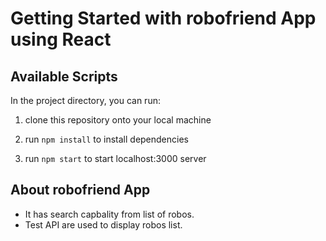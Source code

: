 # Getting Started with robofriend App using React


## Available Scripts

In the project directory, you can run:

1. clone this repository onto your local machine

2. run `npm install` to install dependencies

3. run `npm start` to start localhost:3000 server


## About robofriend App
 - It has search capbality from list of robos.
 - Test API are used to display robos list.